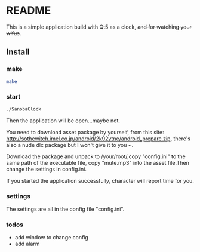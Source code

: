 # README

This is a simple application build with Qt5 as a clock, <s>and for watching your wifus</s>.

## Install

### make

```bash
make
```

### start

```bash
./SanobaClock
```

Then the application will be open...maybe not.

You need to download asset package by yourself, from this site: http://sothewitch.imel.co.jp/android/2k92ytne/android_prepare.zip, there's also a nude dlc package but I won't give it to you ~.

Download the package and unpack to /your/root/,copy "config.ini" to the same path of the executable file, copy "mute.mp3" into the asset file.Then change the settings in config.ini.

If you started the application successfully, character will report time for you.

### settings

The settings are all in the config file "config.ini".

### todos

- add window to change config
- add alarm